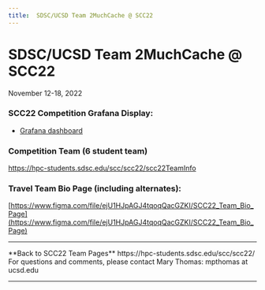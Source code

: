 ```yaml
---
title:  SDSC/UCSD Team 2MuchCache @ SCC22
---
```


# SDSC/UCSD Team 2MuchCache @ SCC22
November 12-18, 2022

### SCC22 Competition Grafana Display:
* [Grafana dashboard](http://dashboard.studentclustercompetition.us/d/lYLSj5v4z/sc22?orgId=1&refresh=1m)

### Competition Team (6 student team)
https://hpc-students.sdsc.edu/scc/scc22/scc22TeamInfo

### Travel Team Bio Page (including alternates):
[https://www.figma.com/file/ejU1HJpAGJ4tqoqQacGZKI/SCC22_Team_Bio_Page](https://www.figma.com/file/ejU1HJpAGJ4tqoqQacGZKI/SCC22_Team_Bio_Page)


<hr>
**Back to SCC22 Team Pages** https://hpc-students.sdsc.edu/scc/scc22/
For questions and comments, please contact Mary Thomas:  mpthomas at ucsd.edu
<hr>
